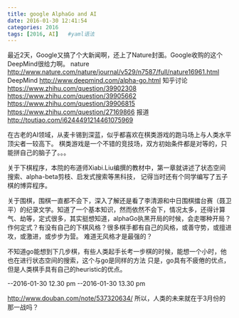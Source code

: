 ```yaml
---
title: google AlphaGo and AI
date: 2016-01-30 12:41:54
categories: 2016
tags: [2016, AI]   #yaml语法
---
```


最近2天，Google又搞了个大新闻啊，还上了Nature封面。Google收购的这个DeepMind很给力啊。
nature    http://www.nature.com/nature/journal/v529/n7587/full/nature16961.html
DeepMind  http://www.deepmind.com/alpha-go.html
知乎讨论  https://www.zhihu.com/question/39902308 https://www.zhihu.com/question/39905662 
			https://www.zhihu.com/question/39906815 https://www.zhihu.com/question/27169866
报道      http://toutiao.com/i6244491214461075969

在古老的AI领域，从麦卡锡到深蓝，似乎都喜欢在棋类游戏的跑马场上与人类水平顶尖者一较高下。
棋类游戏是一个不错的竞技场，双方初始条件都是对等的，只能拼自己的脑子了。。。

关于下棋程序，本院的布道师Xiabi.Liu编撰的教材中，第一章就讲述了状态空间搜索、alpha-beta剪枝、启发式搜索等黑科技，
记得当时还有个同学编写了五子棋的博弈程序。



关于围棋，围棋一直都不会下，深入了解还是看了李清源和中日围棋擂台赛（聂卫平）的纪录文学。知道了一个基本知识，然而依然不会下，情况太多，还得计算气、劫等，定式很多，其实挺想知道，alphaGo执黑开局的时候，会走哪种开局？作何定式？有没有自己的下棋风格？很多棋手都有自己的风格，或善守势，或擅进攻，或激进，或步步为营。
难道无风格才是最强的？

不知道go能想到下几步棋，有些人类起手长考一步棋的时候，能想一个小时，他也在进行状态空间的搜索，这个与go是同样的方法
只是，go具有不疲倦的优点，但是人类棋手具有自己的heuristic的优点。


--2016-01-30 12.30 pm
--2016-01-30 13.30 pm

http://www.douban.com/note/537320634/
所以，人类的未来就在于3月份的那一战吗？


